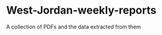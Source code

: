 West-Jordan-weekly-reports
==========================

A collection of PDFs and the data extracted from them
